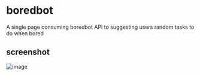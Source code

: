 # boredbot
A single page consuming boredbot API to suggesting users random tasks to do when bored
## screenshot
![image](https://github.com/Lochipi/boredbot/assets/108942025/95942184-fbfe-4a62-b4e3-f0235951a279)

